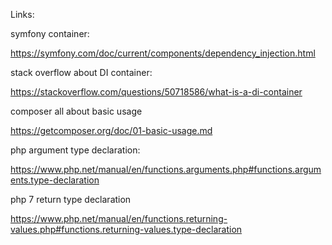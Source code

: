 Links:

symfony container:

https://symfony.com/doc/current/components/dependency_injection.html


stack overflow about DI container:

https://stackoverflow.com/questions/50718586/what-is-a-di-container

composer all about basic usage

https://getcomposer.org/doc/01-basic-usage.md

php argument type declaration:

https://www.php.net/manual/en/functions.arguments.php#functions.arguments.type-declaration

php 7 return type declaration

https://www.php.net/manual/en/functions.returning-values.php#functions.returning-values.type-declaration
